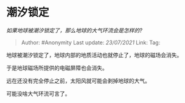 # 潮汐锁定
*如果地球被潮汐锁定了，那么地球的大气环流会是怎样的?*

> Author: #Anonymity
> Last update: *23/07/2021*
> Link:
> Tag:

地球被潮汐锁定了，地球内部的地质活动也就停止了，地球的磁场会消失。

于是地球磁场所提供的电磁屏障也会消失。

远在还没有完全停止之前，太阳风就可能会剥掉地球的大气。

可能没啥大气环流可言了。
